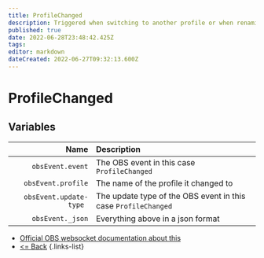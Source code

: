 ```yaml
---
title: ProfileChanged
description: Triggered when switching to another profile or when renaming the current profile.
published: true
date: 2022-06-28T23:48:42.425Z
tags: 
editor: markdown
dateCreated: 2022-06-27T09:32:13.600Z
---
```


# ProfileChanged

## Variables

Name | Description
----:|:------------
| `obsEvent.event` | The OBS event in this case `ProfileChanged`
| `obsEvent.profile` | The name of the profile it changed to
| `obsEvent.update-type	` | The update type of the OBS event in this case `ProfileChanged`
| `obsEvent._json` | Everything above in a json format
* [Official OBS websocket documentation about this](https://github.com/obsproject/obs-websocket/blob/4.x-current/docs/generated/protocol.md#profilechanged)
* [<= Back](/en/Integrations/OBS/Events)
{.links-list}